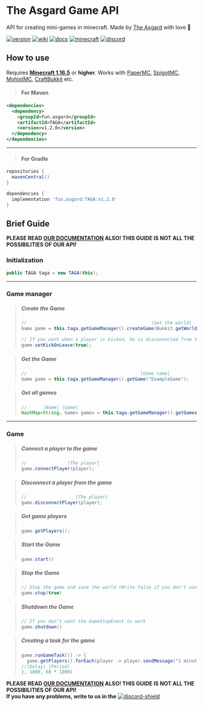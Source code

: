 
# The Asgard Game API

API for creating mini-games in minecraft.
Made by [The Asgard](https://asgrad.fun/) with love 💙 

[discord-invite]: https://discord.gg/QXSGvGrzDj
[discord-shield]: https://discord.com/api/guilds/646285836500860929/widget.png

[discord]: https://img.shields.io/badge/Our-discord-blue?style=for-the-badge&logo=discord

[version]: https://img.shields.io/badge/Version-v1.2.0-success?style=for-the-badge&logo=wiki
[download]: #how-to-use

[wiki]: https://img.shields.io/badge/-Our%20wiki-yellow?style=for-the-badge&logo=wiki
[wiki-url]: https://github.com/TheAsgard/TAGA/wiki

[docs]: https://img.shields.io/badge/Our%20documentation-v1.2.0-important?style=for-the-badge&logo=wiki
[docs-url]: https://github.com/TheAsgard/TAGA/wiki/Documentation

[minecraft]: https://img.shields.io/badge/Minecraft-1.16.5-red?style=for-the-badge&logo=mojang-studios
[minecraft-url]: https://www.minecraft.net/

[![version][]][download]
[![wiki][]][wiki-url]
[![docs][]][docs-url]
[![minecraft][]][minecraft-url]
[![discord][]][discord-invite]

[papermc-url]: https://papermc.io/
[spigotmc-url]: https://www.spigotmc.org/
[mohist-url]: https://mohistmc.com/
[bukkit-url]: https://getbukkit.org/

## How to use

Requires [**Minecraft 1.16.5**][minecraft-url] or **higher**.
Works with [PaperMC][papermc-url], [SpigotMC][spigotmc-url], [MohistMC][mohist-url], [CraftBukkit][bukkit-url] etc. 

> #### For Maven
```xml
<dependencies>
  <dependency>
    <groupId>fun.asgard</groupId>
    <artifactId>TAGA</artifactId>
    <version>v1.2.0</version>
  </dependency>
</dependencies>  
```

____

> #### For Gradle
```gradle
repositories {
  mavenCentral()
}
```
```gradle
dependencies {
  implementation 'fun.asgard:TAGA:v1.2.0'
}
```

## Brief Guide

**PLEASE READ [OUR DOCUMENTATION][docs-url] ALSO! THIS GUIDE IS NOT ALL THE POSSIBILITIES OF OUR API!**

### Initialization

```java
public TAGA taga = new TAGA(this);    
```

____

### Game manager

> ##### Create the Game
> ```java
> //                                              |Get the world|         |Game name|    |Game time|
> Game game = this.taga.getGameManager().createGame(Bukkit.getWorld("world"), "ExampleGame", 5 * 60 * 1000);
> 
> // If you want when a player is kicked, he is disconnected from the game ( Default is false )
> game.setKickOnLeave(true);
> ```

> ##### Get the Game
> ```java
> //                                          |Game name|
> Game game = this.taga.getGameManager().getGame("ExampleGame");
> ```

> ##### Get all games
> ```java
> //      |Name| |Game|
> HashMap<String, Game> games = this.taga.getGameManager().getGames();
> ```

____

### Game

> ##### Connect a player to the game
> ```java
> //               |The player|
> game.connectPlayer(player);
> ```

> ##### Disconnect a player from the game
> ```java
> //                  |The player|
> game.disconnectPlayer(player);
> ```

> ##### Get game players
> ```java
> game.getPlayers();
> ```

> ##### Start the Game
> ```java
> game.start()
> ```

> ##### Stop the Game
> ```java
> // Stop the game and save the world (Write false if you don't want to save the world)
> game.stop(true)
> ```

> ##### Shutdown the Game
> ```java
> // If you don't want the GameStopEvent to work
> game.shutdown()
> ```

> ##### Creating a task for the game
> ```java
> game.runGameTask(() -> {
>   game.getPlayers().forEach(player -> player.sendMessage("1 minute of the game has passed"))
> //|Delay| |Period|
> }, 1000, 60 * 1000)
> ```

**PLEASE READ [OUR DOCUMENTATION][docs-url] ALSO! THIS GUIDE IS NOT ALL THE POSSIBILITIES OF OUR API!**</br>
**If you have any problems, write to us in the** 
[ ![discord-shield][] ][discord-invite]
